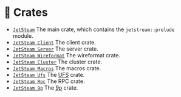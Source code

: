 # 🦀 Crates

- [`JetSteam`](crates/jetstream/index.md) The main crate, which contains the `jetstream::prelude` module.
- [`JetSteam Client`](crates/jetstream_client/index.md) The client crate.
- [`JetSteam Server`](crates/jetstream_server/index.md) The server crate.
- [`JetSteam Wireformat`](crates/jetstream_wireformat/index.md) The wireformat crate.
- [`JetSteam Cluster`](crates/jetstream_cluster/index.md) The cluster crate.
- [`JetSteam Macros`](crates/jetstream_macros/index.md) The macros crate.
- [`JetSteam Ufs`](crates/jetstream_ufs/index.md) The [UFS](https://plan9.io/magic/man2html/4/u9fs) crate.
- [`JetSteam Rpc`](crates/jetstream_rpc/index.md) The RPC crate.
- [`JetSteam 9p`](crates/jetstream_9p/index.md) The [9p](https://en.wikipedia.org/wiki/9P) crate.
